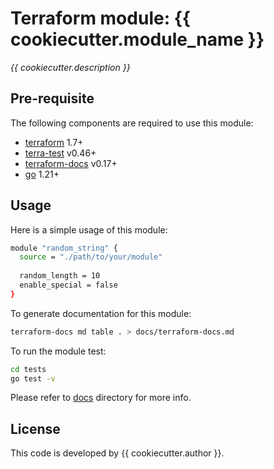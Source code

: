 # Terraform module: {{ cookiecutter.module_name }}
*{{ cookiecutter.description }}*

## Pre-requisite
The following components are required to use this module:
  - [terraform](https://www.terraform.io/downloads.html) 1.7+
  - [terra-test](https://terratest.gruntwork.io/) v0.46+
  - [terraform-docs](https://terraform-docs.io/) v0.17+
  - [go](https://go.dev/) 1.21+

## Usage
Here is a simple usage of this module:

```bash
module "random_string" {
  source = "./path/to/your/module"
  
  random_length = 10
  enable_special = false
}
```

To generate documentation for this module:
```bash
terraform-docs md table . > docs/terraform-docs.md
```

To run the module test:
```bash
cd tests
go test -v
```

Please refer to [docs](./docs) directory for more info.

## License
This code is developed by {{ cookiecutter.author }}.
